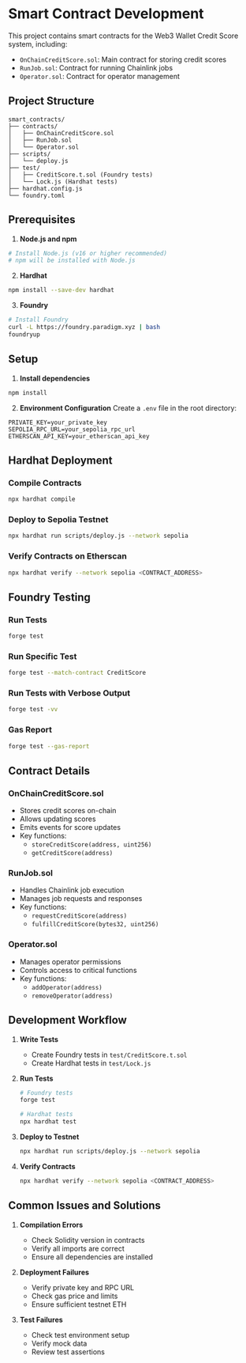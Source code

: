 # Smart Contract Development

This project contains smart contracts for the Web3 Wallet Credit Score system, including:
- `OnChainCreditScore.sol`: Main contract for storing credit scores
- `RunJob.sol`: Contract for running Chainlink jobs
- `Operator.sol`: Contract for operator management

## Project Structure

```
smart_contracts/
├── contracts/
│   ├── OnChainCreditScore.sol
│   ├── RunJob.sol
│   └── Operator.sol
├── scripts/
│   └── deploy.js
├── test/
│   ├── CreditScore.t.sol (Foundry tests)
│   └── Lock.js (Hardhat tests)
├── hardhat.config.js
└── foundry.toml
```

## Prerequisites

1. **Node.js and npm**
```bash
# Install Node.js (v16 or higher recommended)
# npm will be installed with Node.js
```

2. **Hardhat**
```bash
npm install --save-dev hardhat
```

3. **Foundry**
```bash
# Install Foundry
curl -L https://foundry.paradigm.xyz | bash
foundryup
```

## Setup

1. **Install dependencies**
```bash
npm install
```

2. **Environment Configuration**
Create a `.env` file in the root directory:
```
PRIVATE_KEY=your_private_key
SEPOLIA_RPC_URL=your_sepolia_rpc_url
ETHERSCAN_API_KEY=your_etherscan_api_key
```

## Hardhat Deployment

### Compile Contracts
```bash
npx hardhat compile
```

### Deploy to Sepolia Testnet
```bash
npx hardhat run scripts/deploy.js --network sepolia
```

### Verify Contracts on Etherscan
```bash
npx hardhat verify --network sepolia <CONTRACT_ADDRESS>
```

## Foundry Testing

### Run Tests
```bash
forge test
```

### Run Specific Test
```bash
forge test --match-contract CreditScore
```

### Run Tests with Verbose Output
```bash
forge test -vv
```

### Gas Report
```bash
forge test --gas-report
```

## Contract Details

### OnChainCreditScore.sol
- Stores credit scores on-chain
- Allows updating scores
- Emits events for score updates
- Key functions:
  - `storeCreditScore(address, uint256)`
  - `getCreditScore(address)`

### RunJob.sol
- Handles Chainlink job execution
- Manages job requests and responses
- Key functions:
  - `requestCreditScore(address)`
  - `fulfillCreditScore(bytes32, uint256)`

### Operator.sol
- Manages operator permissions
- Controls access to critical functions
- Key functions:
  - `addOperator(address)`
  - `removeOperator(address)`

## Development Workflow

1. **Write Tests**
   - Create Foundry tests in `test/CreditScore.t.sol`
   - Create Hardhat tests in `test/Lock.js`

2. **Run Tests**
   ```bash
   # Foundry tests
   forge test
   
   # Hardhat tests
   npx hardhat test
   ```

3. **Deploy to Testnet**
   ```bash
   npx hardhat run scripts/deploy.js --network sepolia
   ```

4. **Verify Contracts**
   ```bash
   npx hardhat verify --network sepolia <CONTRACT_ADDRESS>
   ```

## Common Issues and Solutions

1. **Compilation Errors**
   - Check Solidity version in contracts
   - Verify all imports are correct
   - Ensure all dependencies are installed

2. **Deployment Failures**
   - Verify private key and RPC URL
   - Check gas price and limits
   - Ensure sufficient testnet ETH

3. **Test Failures**
   - Check test environment setup
   - Verify mock data
   - Review test assertions
